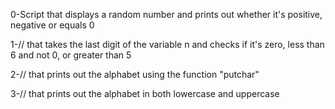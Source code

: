 0-Script that displays a random number and prints out whether it's positive, negative or equals 0

1-// that takes the last digit of the variable n and checks if it's zero, less than 6 and not 0, or greater than 5

2-// that prints out the alphabet using the function "putchar"

3-// that prints out the alphabet in both lowercase and uppercase


